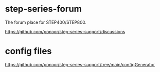 # step-series-forum
The forum place for STEP400/STEP800. 

https://github.com/ponoor/step-series-support/discussions

# config files
https://github.com/ponoor/step-series-support/tree/main/configGenerator
